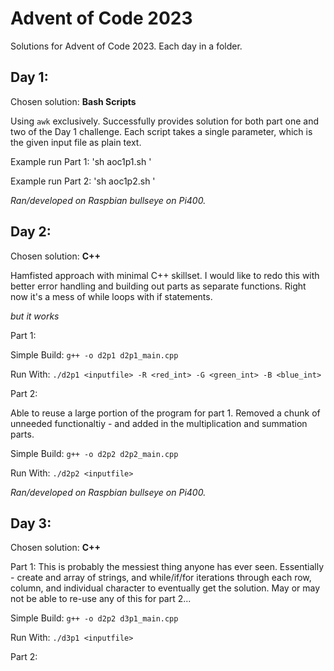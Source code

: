 # Advent of Code 2023

Solutions for Advent of Code 2023. Each day in a folder.

## Day 1:
Chosen solution: **Bash Scripts**

Using `awk` exclusively. Successfully provides solution for both part one and two of the Day 1 challenge.
Each script takes a single parameter, which is the given input file as plain text. 

Example run Part 1: 'sh aoc1p1.sh <inputfile>'

Example run Part 2: 'sh aoc1p2.sh <inputfile>'

_Ran/developed on Raspbian bullseye on Pi400._

## Day 2:
Chosen solution: **C++**

Hamfisted approach with minimal C++ skillset. I would like to redo this with better error handling and
building out parts as separate functions. Right now it's a mess of while loops with if statements.

_but it works_

Part 1:

Simple Build:
`g++ -o d2p1 d2p1_main.cpp`

Run With:
`./d2p1 <inputfile> -R <red_int> -G <green_int> -B <blue_int>`

Part 2:

Able to reuse a large portion of the program for part 1. Removed a chunk of unneeded functionaltiy - and added in the multiplication and summation parts.

Simple Build:
`g++ -o d2p2 d2p2_main.cpp`

Run With:
`./d2p2 <inputfile>`

_Ran/developed on Raspbian bullseye on Pi400._

## Day 3:
Chosen solution: **C++**

Part 1:
This is probably the messiest thing anyone has ever seen. Essentially - create and array of strings, and while/if/for iterations through each row, column, and individual character to eventually get the solution. May or may not be able to re-use any of this for part 2...

Simple Build:
`g++ -o d2p2 d3p1_main.cpp`

Run With:
`./d3p1 <inputfile>`

Part 2:
